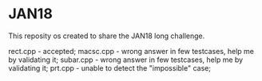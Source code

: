# JAN18
This reposity os created to share the JAN18 long challenge.

rect.cpp - accepted;
macsc.cpp - wrong answer in few testcases, help me by validating it;
subar.cpp - wrong answer in few testcases, help me by validating it;
prt.cpp - unable to detect the "impossible" case;
